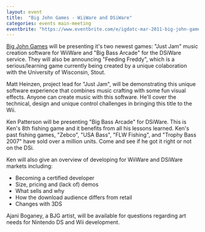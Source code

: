```yaml
---
layout: event
title:  "Big John Games - WiiWare and DSiWare"
categories: events main-meeting
eventbrite: "https://www.eventbrite.com/e/igdatc-mar-2011-big-john-games-wiiware-and-dsiware-tickets-1075539969"
---
```


[Big John Games](http://www.bigjohngames.com/) will be presenting it's two newest games: "Just Jam" music creation software for WiiWare and "Big Bass Arcade" for the DSiWare service.  They will also be announcing "Feeding Freddy", which is a serious/learning game currently being created by a unique colaboration with the University of Wisconsin, Stout.

Matt Heinzen, project lead for "Just Jam", will be demonstrating this unique software experience that combines music crafting with some fun visual effects. Anyone can create music with this software.  He'll cover the technical, design and unique control challenges in bringing this title to the Wii.

Ken Patterson will be presenting "Big Bass Arcade" for DSiWare. This is Ken's 8th fishing game and it benefits from all his lessons learned. Ken's past fishing games, "Zebco", "USA Bass", "FLW Fishing", and "Trophy Bass 2007" have sold over a million units. Come and see if he got it right or not on the DSi.

Ken will also give an overview of developing for WiiWare and DSiWare markets including:
* Becoming a certified developer
* Size, pricing and (lack of) demos
* What sells and why
* How the download audience differs from retail
* Changes with 3DS

Ajani Boganey, a BJG artist, will be available for questions regarding art needs for Nintendo DS and Wii development.

